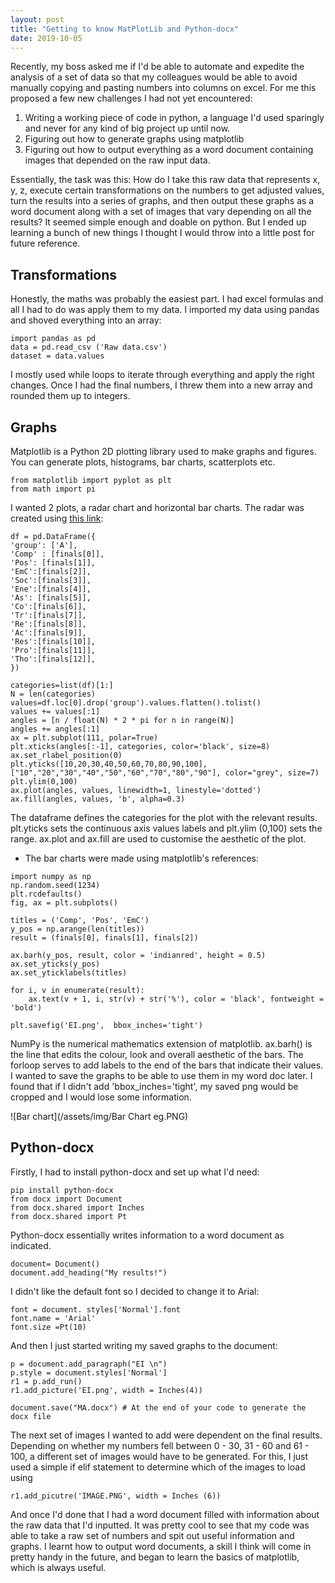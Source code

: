 ```yaml
---
layout: post
title: "Getting to know MatPlotLib and Python-docx"
date: 2019-10-05
---
```


Recently, my boss asked me if I'd be able to automate and expedite the analysis of a set of data
so that my colleagues would be able to avoid manually copying and pasting numbers into 
columns on excel. For me this proposed a few new challenges I had not yet encountered:
1. Writing a working piece of code in python, a language I'd used sparingly and never 
for any kind of big project up until now.
2. Figuring out how to generate graphs using matplotlib
3. Figuring out how to output everything as a word document containing images that depended on the raw
input data. 

Essentially, the task was this: How do I take this raw data that represents x, y, z, execute certain
transformations on the numbers to get adjusted values, turn the results into a series of graphs, 
and then output these graphs as a word document along with a set of images that vary depending on 
all the results? 
It seemed simple enough and doable on python. But I ended up learning a bunch of new things I thought
I would throw into a little post for future reference. 

## Transformations

Honestly, the maths was probably the easiest part. I had excel formulas and all I had to do was apply
them to my data. I imported my data using pandas and shoved everything into an array:
```
import pandas as pd
data = pd.read_csv ('Raw data.csv')
dataset = data.values
```
I mostly used while loops to iterate through everything and apply the right changes. Once I had the final
numbers, I threw them into a new array and rounded them up to integers.

## Graphs

Matplotlib is a Python 2D plotting library used to make graphs and figures.
You can generate plots, histograms, bar charts, scatterplots etc. 
```
from matplotlib import pyplot as plt
from math import pi
```
I wanted 2 plots, a radar chart and horizontal bar charts. 
The radar was created using [this link](https://python-graph-gallery.com/390-basic-radar-chart/):
```
df = pd.DataFrame({
'group': ['A'],
'Comp' : [finals[0]],
'Pos': [finals[1]],
'EmC':[finals[2]],
'Soc':[finals[3]],
'Ene':[finals[4]],
'As': [finals[5]],
'Co':[finals[6]],
'Tr':[finals[7]],
'Re':[finals[8]],
'Ac':[finals[9]],
'Res':[finals[10]],
'Pro':[finals[11]],
'Tho':[finals[12]],
})

categories=list(df)[1:]
N = len(categories)
values=df.loc[0].drop('group').values.flatten().tolist()
values += values[:1]
angles = [n / float(N) * 2 * pi for n in range(N)]
angles += angles[:1]
ax = plt.subplot(111, polar=True)
plt.xticks(angles[:-1], categories, color='black', size=8)
ax.set_rlabel_position(0)
plt.yticks([10,20,30,40,50,60,70,80,90,100], ["10","20","30","40","50","60","70","80","90"], color="grey", size=7)
plt.ylim(0,100)
ax.plot(angles, values, linewidth=1, linestyle='dotted')
ax.fill(angles, values, 'b', alpha=0.3)
```
The dataframe defines the categories for the plot with the relevant results. 
plt.yticks sets the continuous axis values labels and plt.ylim (0,100) sets the range.
ax.plot and ax.fill are used to customise the aesthetic of the plot. 

- The bar charts were made using matplotlib's references:
```
import numpy as np
np.random.seed(1234)
plt.rcdefaults()
fig, ax = plt.subplots()

titles = ('Comp', 'Pos', 'EmC')
y_pos = np.arange(len(titles))
result = (finals[0], finals[1], finals[2])

ax.barh(y_pos, result, color = 'indianred', height = 0.5)
ax.set_yticks(y_pos)
ax.set_yticklabels(titles)

for i, v in enumerate(result):
    ax.text(v + 1, i, str(v) + str('%'), color = 'black', fontweight = 'bold')

plt.savefig('EI.png',  bbox_inches='tight')
```
NumPy is the numerical mathematics extension of matplotlib.
ax.barh() is the line that edits the colour, look and overall aesthetic of the bars.
The forloop serves to add labels to the end of the bars that indicate their values. 
I wanted to save the graphs to be able to use them in my word doc later. I found that if I didn't add 'bbox_inches='tight', my saved png would be cropped and I would lose some information.

![Bar chart](/assets/img/Bar Chart eg.PNG)

## Python-docx

Firstly, I had to install python-docx and set up what I'd need:
```
pip install python-docx
from docx import Document
from docx.shared import Inches
from docx.shared import Pt
```
Python-docx essentially writes information to a word document as indicated.
```
document= Document()
document.add_heading("My results!")
```
I didn't like the default font so I decided to change it to Arial:
```
font = document. styles['Normal'].font
font.name = 'Arial'
font.size =Pt(10)
```
And then I just started writing my saved graphs to the document:
```
p = document.add_paragraph("EI \n")
p.style = document.styles['Normal']
r1 = p.add_run()
r1.add_picture('EI.png', width = Inches(4))

document.save("MA.docx") # At the end of your code to generate the docx file
```
The next set of images I wanted to add were dependent on the final results. Depending on whether my numbers fell
between 0 - 30, 31 - 60 and 61 - 100, a different set of images would have to be generated.
For this, I just used a simple if elif statement to determine which of the images to load using
```
r1.add_picutre('IMAGE.PNG', width = Inches (6))
```
And once I'd done that I had a word document filled with information about the raw data that I'd inputted.
It was pretty cool to see that my code was able to take a raw set of numbers and spit out 
useful information and graphs. I learnt how to output word documents, a skill I think will come in 
pretty handy in the future, and began to learn the basics of matplotlib, which is always useful. 

